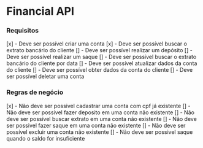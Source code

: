 # Financial API


### Requisitos

[x] - Deve ser possível criar uma conta
[x] - Deve ser possível buscar o extrato bancário do cliente
[] - Deve ser possível realizar um depósito
[] - Deve ser possível realizar um saque
[] - Deve ser possível buscar o extrato bancário do cliente por data
[] - Deve ser possível atualizar dados da conta do cliente
[] - Deve ser possível obter dados da conta do cliente
[] - Deve ser possível deletar uma conta


### Regras de negócio

[x] - Não deve ser possivel cadastrar uma conta com cpf já existente
[] - Não deve ser possivel fazer deposito em uma conta não existente
[] - Não deve ser possível buscar extrato em uma conta não existente
[] - Não deve ser possivel fazer saque em uma conta não existente
[] - Não deve ser possível excluir uma conta não existente
[] - Não deve ser possivel saque quando o saldo for insuficiente